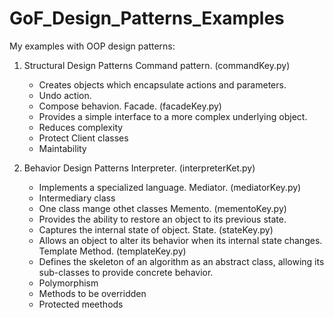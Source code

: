 # GoF_Design_Patterns_Examples


My examples with OOP design patterns:

  1. Structural Design Patterns
    Command pattern. (commandKey.py) 
      - Creates objects which encapsulate actions and parameters.
      - Undo action.
      - Compose behavion.
    Facade. (facadeKey.py)
      - Provides a simple interface to a more complex underlying object.
      - Reduces complexity
      - Protect Client classes
      - Maintability
      
  2. Behavior Design Patterns
    Interpreter. (interpreterKet.py)
      - Implements a specialized language.
    Mediator. (mediatorKey.py)
      - Intermediary class
      - One class mange othet classes
    Memento. (mementoKey.py)
      - Provides the ability to restore an object to its previous state.
      - Captures the internal state of object.
     State.  (stateKey.py)
      - Allows an object to alter its behavior when its internal state changes.
     Template Method. (templateKey.py)
      - Defines the skeleton of an algorithm as an abstract class, allowing its sub-classes to provide concrete behavior.
      - Polymorphism
      - Methods to be overridden
      - Protected meethods
